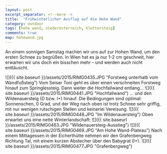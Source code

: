 ```yaml
---
layout: post
excerpt_separator: <!--more-->
title:  "Frühwinterlicher Ausflug auf die Hohe Wand"
category: outdoor
tags: [hohe_wand, niederösterreich, klettersteig]
comments: true
map: hohewand.jpg
---
```

An einem sonnigen Samstag machen wir uns auf zur Hohen Wand, um den ersten Schnee zu begrüßen. In Wien hat es ja nur 1-2 cm geschneit, hier erwarten wir uns doch ein bisschen mehr - und werden auch nicht enttäuscht.

<!--more-->

![]({{ site.baseurl }}/assets/2015/RIMG0435.JPG "Forstweg unterhalb vom Wandfußsteig")
Vom Seiser Toni geht es über einen verschneiten Forstweg hinauf zum Springlessteig. Dann weiter die Hochfallwand entlang...
![]({{ site.baseurl }}/assets/2015/RIMG0441.JPG "Hochfallwand")
... und den Wildenauersteig (D bzw. I+) hinauf. Die Bedingungen sind optimal: Sonnenschen, 0 Grad, und der Weg nach oben ist trotz Schnee sehr griffig, mit nur wenigen rutschigen Stellen und keinerlei Vereisung.
![]({{ site.baseurl }}/assets/2015/RIMG0448.JPG "Im Wildenauersteig")
Oben erwartet uns eine nette Winterlandschaft:
![]({{ site.baseurl }}/assets/2015/RIMG0463.JPG "Wildenauersteig-Ausstieg")
![]({{ site.baseurl }}/assets/2015/RIMG0469.JPG "Am Hohe Wand-Plateau")
Nach einem Mittagessen in der Eicherthütte nehmen wir den Grafenbergweg Richtung Tal, mit einem kurzen Abstecher über den Babygrat (I+).
![]({{ site.baseurl }}/assets/2015/RIMG0477.JPG "Grafenbergweg")
